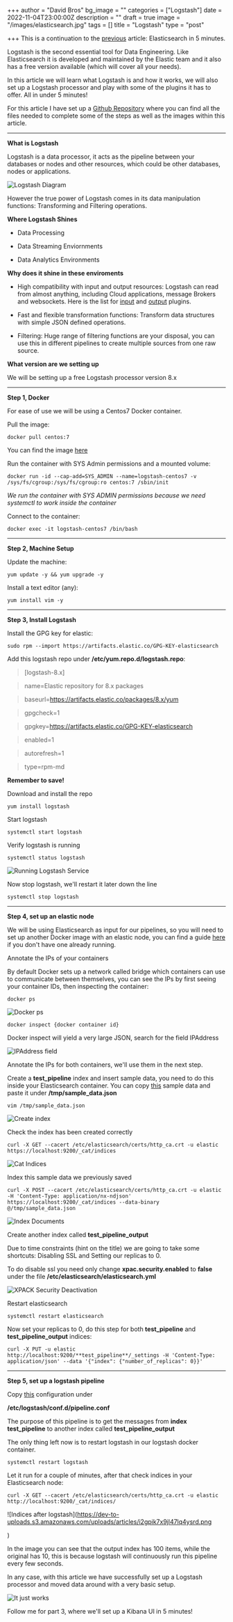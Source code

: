 +++
author = "David Bros"
bg_image = ""
categories = ["Logstash"]
date = 2022-11-04T23:00:00Z
description = ""
draft = true
image = "/images/elasticsearch.jpg"
tags = []
title = "Logstash"
type = "post"

+++
This is a continuation to the [previous](https://dev.to/thehunter896/elk-elasticsearch-in-5-minutes-5bfn) article: Elasticsearch in 5 minutes. 



Logstash is the second essential tool for Data Engineering. Like Elasticsearch it is developed and maintained by the Elastic team and it also has a free version available (which will cover all your needs).



In this article we will learn what Logstash is and how it works, we will also set up a Logstash processor and play with some of the plugins it has to offer. All in under 5 minutes!



For this article I have set up a [Github Repository](https://github.com/TheHunter896/logstash-in-five-minutes) where you can find all the files needed to complete some of the steps as well as the images within this article. 



--- 



**What is Logstash**

Logstash is a data processor, it acts as the pipeline between your databases or nodes and other resources, which could be other databases, nodes or applications.



![Logstash Diagram](https://dev-to-uploads.s3.amazonaws.com/uploads/articles/rznkk8h6pj1jz3o7pnol.png)

 



However the true power of Logstash comes in its data manipulation functions: Transforming and Filtering operations. 



**Where Logstash Shines**

- Data Processing

- Data Streaming Enviornments

- Data Analytics Environments



**Why does it shine in these enviroments**



- High compatibility with input and output resources: Logstash can read from almost anything, including Cloud applications, message Brokers and websockets. Here is the list for [input](https://www.elastic.co/guide/en/logstash/current/input-plugins.html) and [output](https://www.elastic.co/guide/en/logstash/current/output-plugins.html) plugins. 

- Fast and flexible transformation functions: Transform data structures with simple JSON defined operations. 

- Filtering: Huge range of filtering functions are your disposal, you can use this in different pipelines to create multiple sources from one raw source. 



**What version are we setting up**

We will be setting up a free Logstash processor version 8.x



---



**Step 1, Docker**

For ease of use we will be using a Centos7 Docker container.



Pull the image:

`docker pull centos:7`

You can find the image [here](https://hub.docker.com/_/centos)



Run the container with SYS Admin permissions and a mounted volume:

`docker run -id --cap-add=SYS_ADMIN --name=logstash-centos7 -v /sys/fs/cgroup:/sys/fs/cgroup:ro centos:7 /sbin/init`



_We run the container with SYS ADMIN permissions because we need systemctl to work inside the container_



Connect to the container:

`docker exec -it logstash-centos7 /bin/bash`



--- 



**Step 2, Machine Setup**

Update the machine:

`yum update -y && yum upgrade -y`



Install a text editor (any): 

`yum install vim -y` 



---



**Step 3, Install Logstash**



Install the GPG key for elastic:

`sudo rpm --import https://artifacts.elastic.co/GPG-KEY-elasticsearch`



Add this logstash repo under **/etc/yum.repo.d/logstash.repo**:



> [logstash-8.x]

> name=Elastic repository for 8.x packages

> baseurl=https://artifacts.elastic.co/packages/8.x/yum

> gpgcheck=1

> gpgkey=https://artifacts.elastic.co/GPG-KEY-elasticsearch

> enabled=1

> autorefresh=1

> type=rpm-md



**Remember to save!**



Download and install the repo

`yum install logstash`



Start logstash

`systemctl start logstash`



Verify logstash is running

`systemctl status logstash`



![Running Logstash Service](https://dev-to-uploads.s3.amazonaws.com/uploads/articles/c1phahtfbynr0clyxopm.png)



Now stop logstash, we'll restart it later down the line

`systemctl stop logstash`



---



**Step 4, set up an elastic node**



We will be using Elasticsearch as input for our pipelines, so you will need to set up another Docker image with an elastic node, you can find a guide [here](https://dev.to/thehunter896/elk-elasticsearch-in-5-minutes-5bfn) if you don't have one already running. 



Annotate the IPs of your containers



By default Docker sets up a network called bridge which containers can use to communicate between themselves, you can see the IPs by first seeing your container IDs, then inspecting the container:



`docker ps`

![Docker ps](https://dev-to-uploads.s3.amazonaws.com/uploads/articles/va7g20z5c61rom0udpm6.png)

 

`docker inspect {docker container id}`

Docker inspect will yield a very large JSON, search for the field IPAddress



![IPAddress field](https://dev-to-uploads.s3.amazonaws.com/uploads/articles/1lx68bfe8aa5tvguhaec.png)



Annotate the IPs for both containers, we'll use them in the next step. 



Create a **test_pipeline** index and insert sample data, you need to do this inside your Elasticsearch container. You can copy [this](https://github.com/TheHunter896/logstash-in-five-minutes/blob/master/sample_data.txt) sample data and paste it under **/tmp/sample_data.json**



`vim /tmp/sample_data.json`



![Create index](https://dev-to-uploads.s3.amazonaws.com/uploads/articles/h71jokw58qimimk9jp1h.png)



Check the index has been created correctly



`curl -X GET --cacert /etc/elasticsearch/certs/http_ca.crt -u elastic https://localhost:9200/_cat/indices` 



![Cat Indices](https://dev-to-uploads.s3.amazonaws.com/uploads/articles/fibuadm4rlyuno8e66vw.png)



Index this sample data we previously saved



`curl -X POST --cacert /etc/elasticsearch/certs/http_ca.crt -u elastic -H 'Content-Type: application/nx-ndjson' https://localhost:9200/_cat/indices --data-binary @/tmp/sample_data.json`



![Index Documents](https://dev-to-uploads.s3.amazonaws.com/uploads/articles/c16j27f6fsd7hddfpixb.png)



Create another index called **test_pipeline_output**

 

Due to time constraints (hint on the title) we are going to take some shortcuts: Disabling SSL and Setting our replicas to 0. 



To do disable ssl you need only change **xpac.security.enabled** to **false** under the file **/etc/elasticsearch/elasticsearch.yml** 



![XPACK Security Deactivation](https://dev-to-uploads.s3.amazonaws.com/uploads/articles/rscxjr78gbh9e6p247az.png)



Restart elasticsearch 

`systemctl restart elasticsearch`



Now set your replicas to 0, do this step for both **test_pipeline** and **test_pipeline_output** indices:

`curl -X PUT -u elastic http://localhost:9200/**test_pipeline**/_settings -H 'Content-Type: application/json' --data '{"index": {"number_of_replicas": 0}}'`

 

--- 



**Step 5, set up a logstash pipeline**



Copy [this](https://github.com/TheHunter896/logstash-in-five-minutes/blob/master/conf/pipeline.conf) configuration under

**/etc/logstash/conf.d/pipeline.conf**



The purpose of this pipeline is to get the messages from **index test_pipeline** to another index called **test_pipeline_output**



The only thing left now is to restart logstash in our logstash docker container.



`systemctl restart logstash` 



Let it run for a couple of minutes, after that check indices in your Elasticsearch node:



`curl -X GET --cacert /etc/elasticsearch/certs/http_ca.crt -u elastic http://localhost:9200/_cat/indices/`



![Indices after logstash](https://dev-to-uploads.s3.amazonaws.com/uploads/articles/i2gpik7x9jl47lq4ysrd.png

)

 

In the image you can see that the output index has 100 items, while the original has 10, this is because logstash will continuously run this pipeline every few seconds. 



In any case, with this article we have successfully set up a Logstash processor and moved data around with a very basic setup.



![It just works](https://dev-to-uploads.s3.amazonaws.com/uploads/articles/3wwi35zlkd9g6y15k2f0.gif)



Follow me for part 3, where we'll set up a Kibana UI in 5 minutes!